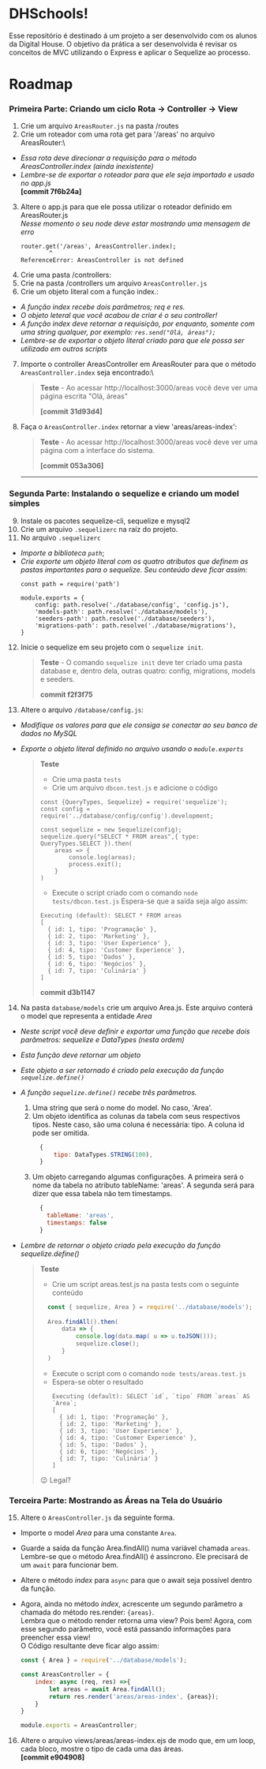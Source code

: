 # DHSchools!

Esse repositório é destinado á um projeto a ser desenvolvido com os alunos da Digital House. O objetivo da prática a ser desenvolvida é revisar os conceitos de MVC utilizando o Express e aplicar o Sequelize ao processo.


# Roadmap

### Primeira Parte: Criando um ciclo Rota → Controller → View

 1. Crie um arquivo `AreasRouter.js` na pasta /routes
 2. Crie um roteador com uma rota get para '/areas' no arquivo AreasRouter:\
  - *Essa rota deve direcionar a requisição para o método AreasController.index (ainda inexistente)*
  - *Lembre-se de exportar o roteador para que ele seja importado e usado no app.js*\
**[commit 7f6b24a]**

 3. Altere o app.js para que ele possa utilizar o roteador definido em AreasRouter.js\
    *Nesse momento o seu node deve estar mostrando uma mensagem de erro*
      ```console
      router.get('/areas', AreasController.index);
              ^
      ReferenceError: AreasController is not defined
      ```
4. Crie uma pasta /controllers:
5. Crie na pasta /controllers um arquivo `AreasController.js`
6. Crie um objeto literal com a função index.:
  - *A função index recebe dois parâmetros; req e res.*
  - *O objeto leteral que você acabou de criar é o seu controller!*
  - *A função index deve retornar a requisição, por enquanto, somente com uma string qualquer, por exemplo: `res.send("Olá, áreas");`*
  - *Lembre-se de exportar o objeto literal criado para que ele possa ser utilizado em outros scripts*


7. Importe o controller AreasController em AreasRouter para que o método `AreasController.index` seja encontrado:\
    
    > **Teste** - Ao acessar http://localhost:3000/areas você deve ver uma página escrita "Olá, áreas"
    >
    > **[commit 31d93d4]**
    

8. Faça o `AreasController.index` retornar a view 'areas/areas-index':
    
    > **Teste** - Ao acessar http://localhost:3000/areas você deve ver uma página com a interface do sistema.
    > 
    > **[commit 053a306]**
    ***

### Segunda Parte: Instalando o sequelize e criando um model simples

9. Instale os pacotes sequelize-cli, sequelize e mysql2
10. Crie um arquivo `.sequelizerc` na raíz do projeto.
11. No arquivo `.sequelizerc`
  - *Importe a biblioteca `path`*;
  - *Crie exporte um objeto literal com os quatro atributos que definem as pastas importantes para o sequelize. Seu conteúdo deve ficar assim:*
    ```
    const path = require('path')

    module.exports = {
        config: path.resolve('./database/config', 'config.js'),
        'models-path': path.resolve('./database/models'),
        'seeders-path': path.resolve('./database/seeders'),
        'migrations-path': path.resolve('./database/migrations'),
    }
    ```

12. Inicie o sequelize em seu projeto com o `sequelize init`.
        
    > **Teste** - O comando `sequelize init` deve ter criado uma pasta database e, dentro dela, outras quatro: config, migrations, models e seeders.
    > 
    > **commit f2f3f75**

13. Altere o arquivo `/database/config.js`:
  - *Modifique os valores para que ele consiga se conectar ao seu banco de dados no MySQL*
  - *Exporte o objeto literal definido no arquivo usando o `module.exports`*
  

    >**Teste**
    > 
    > - Crie uma pasta `tests`
    > - Crie um arquivo `dbcon.test.js` e adicione o código
    > ```
    > const {QueryTypes, Sequelize} = require('sequelize');
    > const config = require('../database/config/config').development;
    > 
    > const sequelize = new Sequelize(config);
    > sequelize.query("SELECT * FROM areas",{ type: QueryTypes.SELECT }).then(
    >     areas => {
    >         console.log(areas);
    >         process.exit();
    >     }
    > )
    > ```
    > - Execute o script criado com o comando `node tests/dbcon.test.js`
    > Espera-se que a saída seja algo assim:
    > ```
    > Executing (default): SELECT * FROM areas
    > [
    >   { id: 1, tipo: 'Programação' },
    >   { id: 2, tipo: 'Marketing' },
    >   { id: 3, tipo: 'User Experience' },
    >   { id: 4, tipo: 'Customer Experience' },
    >   { id: 5, tipo: 'Dados' },
    >   { id: 6, tipo: 'Negócios' },
    >   { id: 7, tipo: 'Culinária' }
    > ]
    > ```
    >
    >**commit d3b1147**

14. Na pasta `database/models` crie um arquivo Area.js. Este arquivo conterá o model que representa a entidade *Area*
  - *Neste script você deve definir e exportar uma função que recebe dois parâmetros: sequelize e DataTypes (nesta ordem)*
  - *Esta função deve retornar um objeto*
  - *Este objeto a ser retornado é criado pela execução da função `sequelize.define()`*
  - *A função `sequelize.define()` recebe três parâmetros.*
    1. Uma string que será o nome do model. No caso, 'Area'.
    2. Um objeto identifica as colunas da tabela com seus respectivos tipos. Neste caso, são uma coluna é necessária: tipo. A coluna id pode ser omitida.
        ```javascript
          {
              tipo: DataTypes.STRING(100),
          }
        ```
    3. Um objeto carregando algumas configurações. A primeira será o nome da tabela no atributo tableName: 'areas'. A segunda será para dizer que essa tabela não tem timestamps.
        ```javascript
          {
            tableName: 'areas',
            timestamps: false
          }
        ```

  - *Lembre de retornar o objeto criado pela execução da função sequelize.define()*

    > **Teste**
    > - Crie um script areas.test.js na pasta tests com o seguinte conteúdo
    > ```javascript
    >   const { sequelize, Area } = require('../database/models');
    >   
    >   Area.findAll().then(
    >       data => {
    >           console.log(data.map( u => u.toJSON()));
    >           sequelize.close();
    >       }
    >   )
    >    ```
    > - Execute o script com o comando `node tests/areas.test.js`
    > - Espera-se obter o resultado
    >   ```console
    >   Executing (default): SELECT `id`, `tipo` FROM `areas` AS `Area`;
    >   [
    >     { id: 1, tipo: 'Programação' },
    >     { id: 2, tipo: 'Marketing' },
    >     { id: 3, tipo: 'User Experience' },
    >     { id: 4, tipo: 'Customer Experience' },
    >     { id: 5, tipo: 'Dados' },
    >     { id: 6, tipo: 'Negócios' },
    >     { id: 7, tipo: 'Culinária' }
    >   ]
    >   ```
    > :wink: Legal?

### Terceira Parte: Mostrando as Áreas na Tela do Usuário

15. Altere o `AreasController.js` da seguinte forma.
  - Importe o model *Area* para uma constante `Area`.
  - Guarde a saída da função Area.findAll() numa variável chamada `areas`.\
  Lembre-se que o método Area.findAll() é assíncrono. Ele precisará de um `await` para funcionar bem.
  - Altere o método *index* para `async` para que o await seja possível dentro da função.
  - Agora, ainda no método *index*, acrescente um segundo parâmetro a chamada do método res.render: `{areas}`.\
  Lembra que o método render retorna uma view? Pois bem! Agora, com esse segundo parâmetro, você está passando informações para preencher essa view!\
  O Código resultante deve ficar algo assim:

    ```javascript
    const { Area } = require('../database/models');

    const AreasController = {
        index: async (req, res) =>{
            let areas = await Area.findAll();
            return res.render('areas/areas-index', {areas});
        }
    }

    module.exports = AreasController;
    ```

16. Altere o arquivo views/areas/areas-index.ejs de modo que, em um loop, cada bloco, mostre o tipo de cada uma das áreas.\
**[commit e904908]**